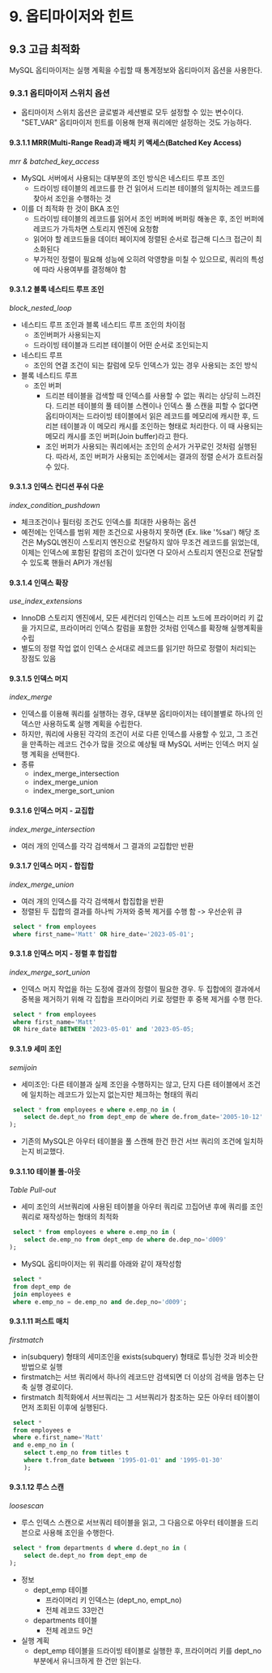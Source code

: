 # 9. 옵티마이저와 힌트
## 9.3 고급 최적화
MySQL 옵티마이저는 실행 계획을 수립할 때 통계정보와 옵티마이저 옵션을 사용한다.

### 9.3.1 옵티마이저 스위치 옵션
- 옵티마이저 스위치 옵션은 글로벌과 세션별로 모두 설정할 수 있는 변수이다. "SET_VAR" 옵티마이저 힌트를 이용해 현재 쿼리에만 설정하는 것도 가능하다.

#### 9.3.1.1 MRR(Multi-Range Read)과 배치 키 액세스(Batched Key Access)
*mrr & batched_key_access*
- MySQL 서버에서 사용되는 대부분의 조인 방식은 네스티드 루프 조인
  - 드라이빙 테이블의 레코드를 한 건 읽어서 드리븐 테이블의 일치하는 레코드를 찾아서 조인을 수행하는 것
- 이를 더 최적화 한 것이 BKA 조인
  - 드라이빙 테이블의 레코드를 읽어서 조인 버퍼에 버퍼링 해놓은 후, 조인 버퍼에 레코드가 가득차면 스토리지 엔진에 요청함
  - 읽어야 할 레코드들을 데이터 페이지에 정렬된 순서로 접근해 디스크 접근이 최소화된다
  - 부가적인 정렬이 필요해 성능에 오히려 악영향을 미칠 수 있으므로, 쿼리의 특성에 따라 사용여부를 결정해야 함

#### 9.3.1.2 블록 네스티드 루프 조인
*block_nested_loop*
- 네스티드 루프 조인과 블록 네스티드 루프 조인의 차이점
  - 조인버퍼가 사용되는지
  - 드라이빙 테이블과 드리븐 테이블이 어떤 순서로 조인되는지
- 네스티드 루프
  - 조인의 연결 조건이 되는 칼럼에 모두 인덱스가 있는 경우 사용되는 조인 방식
- 블록 네스티드 루프
  - 조인 버퍼
    - 드리븐 테이블을 검색할 때 인덱스를 사용할 수 없는 쿼리는 상당히 느려진다. 드리븐 테이블의 풀 테이블 스켄이나 인덱스 풀 스캔을 피할 수 없다면 옵티마이저는 드라이빙 테이블에서 읽은 레코드를 메모리에 캐시한 후, 드리븐 테이블과 이 메모리 캐시를 조인하는 형태로 처리한다. 이 때 사용되는 메모리 캐시를 조인 버퍼(Join buffer)라고 한다.
    - 조인 버퍼가 사용되는 쿼리에서는 조인의 순서가 거꾸로인 것처럼 실행된다. 따라서, 조인 버퍼가 사용되는 조인에서는 결과의 정렬 순서가 흐트러질 수 있다.

#### 9.3.1.3 인덱스 컨디션 푸쉬 다운 
*index_condition_pushdown*
- 체크조건이나 필터링 조건도 인덱스를 최대한 사용하는 옵션
- 예전에는 인덱스를 범위 제한 조건으로 사용하지 못하면 (Ex. like '%sal') 해당 조건은 MySQL엔진이 스토리지 엔진으로 전달하지 않아 무조건 레코드를 읽었는데, 이제는 인덱스에 포함된 칼럼의 조건이 있다면 다 모아서 스토리지 엔진으로 전달할 수 있도록 핸들러 API가 개선됨

#### 9.3.1.4 인덱스 확장
*use_index_extensions*
- InnoDB 스토리지 엔진에서, 모든 세컨더리 인덱스는 리프 노드에 프라이머리 키 값을 가지므로, 프라이머리 인덱스 칼럼을 포함한 것처럼 인덱스를 확장해 실행계획을 수립
- 별도의 정렬 작업 없이 인덱스 순서대로 레코드를 읽기만 하므로 정렬이 처리되는 장점도 있음

#### 9.3.1.5 인덱스 머지
*index_merge*
- 인덱스를 이용해 쿼리를 실행하는 경우, 대부분 옵티마이저는 테이블별로 하나의 인덱스만 사용하도록 실행 계획을 수립한다.
- 하지만, 쿼리에 사용된 각각의 조건이 서로 다른 인덱스를 사용할 수 있고, 그 조건을 만족하는 레코드 건수가 많을 것으로 예상될 때 MySQL 서버는 인덱스 머지 실행 계획을 선택한다.
- 종류
  - index_merge_intersection
  - index_merge_union
  - index_merge_sort_union
    

#### 9.3.1.6 인덱스 머지 - 교집합
*index_merge_intersection*
- 여러 개의 인덱스를 각각 검색해서 그 결과의 교집합만 반환

#### 9.3.1.7 인덱스 머지 - 합집합
*index_merge_union*
- 여러 개의 인덱스를 각각 검색해서 합집합을 반환
- 정렬된 두 집합의 결과를 하나씩 가져와 중복 제거를 수행 함 -> 우선순위 큐
```sql
 select * from employees
 where first_name='Matt' OR hire_date='2023-05-01';
```

#### 9.3.1.8 인덱스 머지 - 정렬 후 합집합
*index_merge_sort_union*
- 인덱스 머지 작업을 하는 도정에 결과의 정렬이 필요한 경우. 두 집합에의 결과에서 중복을 제거하기 위해 각 집합을 프라이머리 키로 정렬한 후 중복 제거를 수행 한다.
```sql
 select * from employees
 where first_name='Matt' 
 OR hire_date BETWEEN '2023-05-01' and '2023-05-05;
```

#### 9.3.1.9 세미 조인
*semijoin*
- 세미조인: 다른 테이블과 실제 조인을 수행하지는 않고, 단지 다른 테이블에서 조건에 일치하는 레코드가 있는지 없는지만 체크하는 형태의 쿼리
```sql
 select * from employees e where e.emp_no in (
    select de.dept_no from dept_emp de where de.from_date='2005-10-12'
);
```
- 기존의 MySQL은 아우터 테이블을 풀 스캔해 한건 한건 서브 쿼리의 조건에 일치하는지 비교했다.

#### 9.3.1.10 테이블 풀-아웃
*Table Pull-out*
- 세미 조인의 서브쿼리에 사용된 테이블을 아우터 쿼리로 끄집어낸 후에 쿼리를 조인 쿼리로 재작성하는 형태의 최적화
```sql
 select * from employees e where e.emp_no in (
    select de.emp_no from dept_emp de where de.dep_no='d009'
);
```
- MySQL 옵티마이저는 위 쿼리를 아래와 같이 재작성함
```sql
 select * 
 from dept_emp de 
 join employees e 
 where e.emp_no = de.emp_no and de.dep_no='d009';
```

#### 9.3.1.11 퍼스트 매치
*firstmatch*
- in(subquery) 형태의 세미조인을 exists(subquery) 형태로 튜닝한 것과 비슷한 방법으로 실행
- firstmatch는 서브 쿼리에서 하나의 레코드만 검색되면 더 이상의 검색을 멈추는 단축 실행 경로이다.
- firstmatch 최적화에서 서브쿼리는 그 서브쿼리가 참조하는 모든 아우터 테이블이 먼저 조회된 이후에 실행된다.
```sql
 select * 
 from employees e 
 where e.first_name='Matt'
 and e.emp_no in (
    select t.emp_no from titles t
    where t.from_date between '1995-01-01' and '1995-01-30'
    );
```

#### 9.3.1.12 루스 스캔
*loosescan*
- 루스 인덱스 스캔으로 서브쿼리 테이블을 읽고, 그 다음으로 아우터 테이블을 드리븐으로 사용해 조인을 수행한다.
```sql
 select * from departments d where d.dept_no in (
    select de.dept_no from dept_emp de
);
```
- 정보
  - dept_emp 테이블
    - 프라이머리 키 인덱스는 (dept_no, empt_no)
    - 전체 레코드 33만건
  - departments 테이블
    - 전체 레코드 9건
- 실행 계획
  - dept_emp 테이블을 드라이빙 테이블로 실행한 후, 프라이머리 키를 dept_no 부분에서 유니크하게 한 건만 읽는다.

